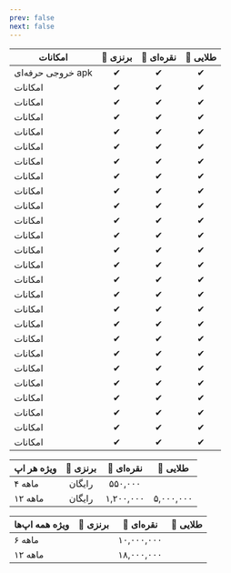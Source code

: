 ```yaml
---
prev: false
next: false
---
```


| امکانات | 🥉 برنزی | 🥈 نقره‌ای | 🥇 طلایی |
| ---- | :----: | :----: | :----: |
| خروجی حرفه‌ای apk | ✔ | ✔ | ✔ |
| امکانات | ✔ | ✔ | ✔ |
| امکانات | ✔ | ✔ | ✔ |
| امکانات | ✔ | ✔ | ✔ |
| امکانات | ✔ | ✔ | ✔ |
| امکانات | ✔ | ✔ | ✔ |
| امکانات | ✔ | ✔ | ✔ |
| امکانات | ✔ | ✔ | ✔ |
| امکانات | ✔ | ✔ | ✔ |
| امکانات | ✔ | ✔ | ✔ |
| امکانات | ✔ | ✔ | ✔ |
| امکانات | ✔ | ✔ | ✔ |
| امکانات | ✔ | ✔ | ✔ |
| امکانات | ✔ | ✔ | ✔ |
| امکانات | ✔ | ✔ | ✔ |
| امکانات | ✔ | ✔ | ✔ |
| امکانات | ✔ | ✔ | ✔ |
| امکانات | ✔ | ✔ | ✔ |
| امکانات | ✔ | ✔ | ✔ |
| امکانات | ✔ | ✔ | ✔ |
| امکانات | ✔ | ✔ | ✔ |
| امکانات | ✔ | ✔ | ✔ |
| امکانات | ✔ | ✔ | ✔ |
| امکانات | ✔ | ✔ | ✔ |
| امکانات | ✔ | ✔ | ✔ |
| امکانات | ✔ | ✔ | ✔ |

| ویژه هر اپ | 🥉 برنزی | 🥈 نقره‌ای | 🥇 طلایی |
| ---- | :----: | :----: | :----: |
| ۴ ماهه | رایگان | ۵۵۰,۰۰۰ |   |
| ۱۲ ماهه | رایگان‌ | ۱,۲۰۰,۰۰۰ | ۵,۰۰۰,۰۰۰ |

| ویژه همه اپ‌ها | 🥉 برنزی | 🥈 نقره‌ای | 🥇 طلایی |
| ---- | :----: | :----: | :----: |
| ۶ ماهه |  | ۱۰,۰۰۰,۰۰۰ |   |
| ۱۲ ماهه |  | ۱۸,۰۰۰,۰۰۰ |   |